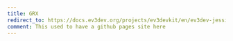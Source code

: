 ```yaml
---
title: GRX
redirect_to: https://docs.ev3dev.org/projects/ev3devkit/en/ev3dev-jessie/
comment: This used to have a github pages site here
---
```

